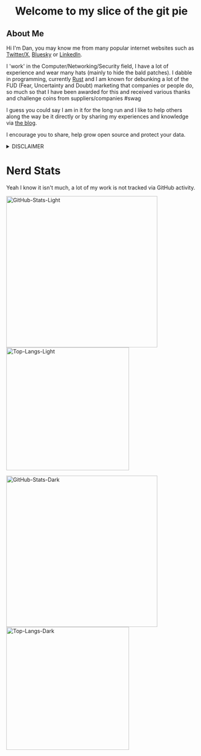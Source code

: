 <h1 align="center">Welcome to my slice of the git pie</h1>

## About Me 

Hi I'm Dan, you may know me from many popular internet websites such as [Twitter/X](https://x.com/ha3ks), [Bluesky](https://bsky.app/profile/ha3ks.com) or [LinkedIn](https://www.linkedin.com/in/accountreset).

I 'work' in the Computer/Networking/Security field, I have a lot of experience and wear many hats (mainly to hide the bald patches). I dabble in programming, currently [Rust](https://rust-lang.org/) and I am known for debunking a lot of the FUD (Fear, Uncertainty and Doubt) marketing that companies or people do, so much so that I have been awarded for this and received various thanks and challenge coins from suppliers/companies #swag

I guess you could say I am in it for the long run and I like to help others along the way be it directly or by sharing my experiences and knowledge via [the blog](https://www.ha3ks.com/).

I encourage you to share, help grow open source and protect your data.

<details>
  <summary>DISCLAIMER</summary>

  > All the tools associated with this GitHub account are provided for educational and research purposes only. The owner of the account is not responsible for any illegal use of any of the related tooling.
</details>

# Nerd Stats

Yeah I know it isn't much, a lot of my work is not tracked via GitHub activity.

<a href="https://github.com/ha3ks#gh-light-mode-only"><img src="https://github-readme-stats-sigma-five.vercel.app/api?username=ha3ks&show_icons=true&theme=swift#gh-light-mode-only" width="400px" alt="GitHub-Stats-Light" /></a>
<a href="https://github.com/ha3ks#gh-light-mode-only"><img src="https://github-readme-stats-sigma-five.vercel.app/api/top-langs?username=ha3ks&layout=compact&theme=swift#gh-light-mode-only" width="325px" alt="Top-Langs-Light" /></a>

<a href="https://github.com/ha3ks#gh-dark-mode-only"><img src="https://github-readme-stats-sigma-five.vercel.app/api?username=ha3ks&show_icons=true&theme=cobalt#gh-dark-mode-only" width="400px" alt="GitHub-Stats-Dark" /></a>
<a href="https://github.com/ha3ks#gh-dark-mode-only"><img src="https://github-readme-stats-sigma-five.vercel.app/api/top-langs?username=ha3ks&layout=compact&theme=cobalt#gh-dark-mode-only" width="325px" alt="Top-Langs-Dark" /></a>